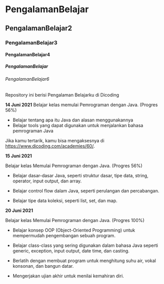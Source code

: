 # PengalamanBelajar
## PengalamanBelajar2
### PengalamanBelajar3
#### PengalamanBelajar4
##### PengalamanBelajar
###### PengalamanBelajar6
Repository ini berisi Pengalaman Belajarku di Dicoding

**14 Juni 2021**
Belajar kelas memulai Pemrograman dengan Java. (Progres 56%)
 * Belajar tentang apa itu Java dan alasan menggunakannya
 * Belajar tools yang dapat digunakan untuk menjalankan bahasa pemrograman Java
 
 Jika kamu tertarik, kamu bisa mengaksesnya di https://www.dicoding.com/academies/60/.

**15 Juni 2021**

Belajar kelas Memulai Pemrograman dengan Java. (Progres 56%)

  * Belajar dasar-dasar Java, seperti struktur dasar, tipe data, string, operator, input output, dan array.

  * Belajar control flow dalam Java, seperti perulangan dan percabangan.

  * Belajar tipe data koleksi, seperti list, set, dan map.

**20 Juni 2021**  

Belajar kelas Memulai Pemrograman dengan Java. (Progres 100%)

  * Belajar konsep OOP (Object-Oriented Programming) untuk mempermudah pengembangan sebuah program.

  * Belajar class-class yang sering digunakan dalam bahasa Java seperti generic, exception, input output, date time, dan casting. 

  * Berlatih dengan membuat program untuk menghitung suhu air, vokal konsonan, dan bangun datar. 

  * Mengerjakan ujian akhir untuk menilai kemahiran diri.
